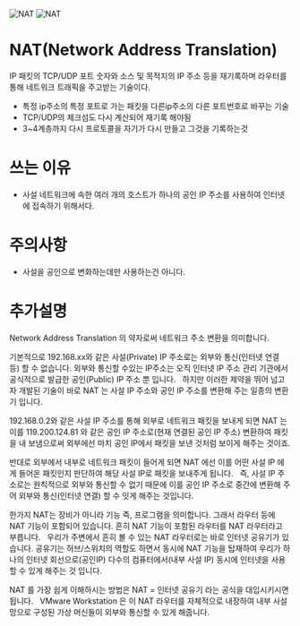 ![NAT](https://upload.wikimedia.org/wikipedia/commons/thumb/c/c7/NAT_Concept-en.svg/1920px-NAT_Concept-en.svg.png)
![NAT](https://s8185.pcdn.co/wp-content/uploads/2013/11/41.jpg)
# NAT(Network Address Translation)
IP 패킷의 TCP/UDP 포트 숫자와 소스 및 목적지의 IP 주소 등을 재기록하며 라우터를 통해 네트워크 트래픽을 주고받는 기술이다.


* 특정 ip주소의 특정 포트로 가는 패킷을 다른ip주소의 다른 포트번호로 바꾸는 기술
* TCP/UDP의 체크섬도 다시 계산되어 재기록 해야됨
* 3~4계층까지 다시 프로토콜을 자기가 다시 만들고 그것을 기록하는것

# 쓰는 이유
* 사설 네트워크에 속한 여러 개의 호스트가 하나의 공인 IP 주소를 사용하여 인터넷에 접속하기 위해서다.

# 주의사항
* 사설을 공인으로 변화하는데만 사용하는건 아니다.

# 추가설명

Network Address Translation 의 약자로써 네트워크 주소 변환을 의미합니다. 

기본적으로 192.168.xx와 같은 사설(Private) IP 주소로는 외부와 통신(인터넷 연결 등) 할 수 없습니다. 외부와 통신할 수있는 IP주소는 오직 인터넷 IP 주소 관리 기관에서 공식적으로 발급한 공인(Public) IP 주소 뿐 입니다.
 
하지만 이러한 제약을 뛰어 넘고자 개발된 기술이 바로 NAT 는 사설 IP 주소와 공인 IP 주소를 변환해 주는 일종의 변환기 입니다.

 192.168.0.2와 같은 사설 IP 주소를 통해 외부로 네트워크 패킷을 보내게 되면 NAT 는 이를 119.200.124.81 와 같은 공인 IP 주소로(현재 연결된 공인 IP 주소) 변환하여 패킷을 내 보냄으로써 외부에선 마치 공인 IP에서 패킷을 보낸 것처럼 보이게 해주는 것이죠. 
 
 반대로 외부에서 내부로 네트워크 패킷이 들어게 되면 NAT 에선 이를 어떤 사설 IP 에게 들어온 패킷인지 판단하여 해당 사설 IP로 패킷을 보내주게 됩니다.
 
즉, 사설 IP 주소로는 원칙적으로 외부와 통신할 수 없기 때문에 이를 공인 IP 주소로 중간에 변환해 주어 외부와 통신(인터넷 연결) 할 수 잇게 해주는 것입니다. 

한가지 NAT는 장비가 아니라 기능 즉, 프로그램을 의미합니다. 그래서 라우터 등에 NAT 기능이 포함되어 있습니다. 흔히 NAT 기능이 포함된 라우터를 NAT 라우터라고 부릅니다.
 
우리가 주변에서 흔히 볼 수 있는 NAT 라우터로는 바로 인터넷 공유기가 있습니다. 공유기는 허브/스위치의 역할도 하면서 동시에 NAT 기능을 탑재하여 우리가 하나의 인터넷 회선으로(공인IP) 다수의 컴퓨터에서(내부 사설 IP) 동시에 인터넷을 사용할 수 있게 해주는 것 입니다. 

NAT 를 가장 쉽게 이해하시는 방법은 
NAT = 인터넷 공유기 라는 공식을 대입시키시면 됩니다.
 
VMware Workstation 은 이 NAT 라우터를 자체적으로 내장하여 내부 사설망으로 구성된 가상 머신들이 외부와 통신할 수 있게 해줍니다.